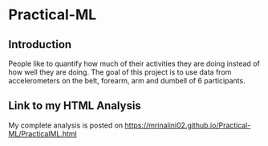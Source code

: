 # Practical-ML
## Introduction  
People like to quantify how much of their activities they are doing instead of how well they are doing. The goal of this project is to use data from accelerometers on the belt, forearm, arm and dumbell of 6 participants.

## Link to my HTML Analysis

My complete analysis is posted on https://mrinalini02.github.io/Practical-ML/PracticalML.html

